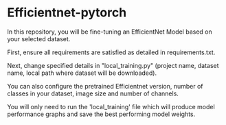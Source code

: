 # Efficientnet-pytorch

In this repository, you will be fine-tuning an EfficientNet Model based on your selected dataset. 

First, ensure all requirements are satisfied as detailed in requirements.txt.

Next, change specified details in "local_training.py" (project name, dataset name, local path where dataset will be downloaded).

You can also configure the pretrained Efficientnet version, number of classes in your dataset, image size and number of channels.

You will only need to run the 'local_training' file which will produce model performance graphs and save the best performing model weights.
